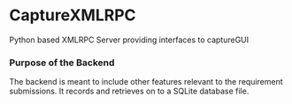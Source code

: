 # CaptureXMLRPC
Python based XMLRPC Server providing interfaces to captureGUI

### Purpose of the Backend
The backend is meant to include other features relevant to the requirement submissions. It records and retrieves on to a SQLite database
file.
